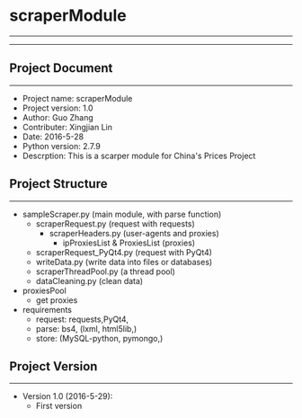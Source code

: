 # scraperModule
---
---

## Project Document
---
  * Project name: scraperModule
  * Project version: 1.0
  * Author: Guo Zhang
  * Contributer: Xingjian Lin
  * Date: 2016-5-28
  * Python version: 2.7.9
  * Descrption: This is a scarper module for China's Prices Project


## Project Structure
---
  * sampleScraper.py (main module, with parse function)
    * scraperRequest.py (request with requests)
      * scraperHeaders.py (user-agents and proxies)
        * ipProxiesList & ProxiesList (proxies)
    * scraperRequest_PyQt4.py (request with PyQt4)
    * writeData.py (write data into files or databases)
    * scraperThreadPool.py (a thread pool)
    * dataCleaning.py (clean data)
  * proxiesPool
    * get proxies
  * requirements
    * request: requests,PyQt4, 
    * parse: bs4, (lxml, html5lib,)
    * store: (MySQL-python, pymongo,)
    

## Project Version
---
  * Version 1.0 (2016-5-29):
    * First version
